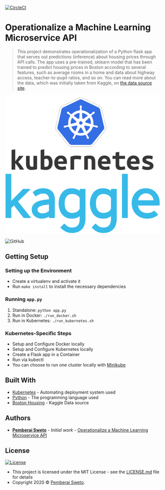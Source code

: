 [![CircleCI](https://circleci.com/gh/thepembeweb/proj-ml-microservice-kubernetes.svg?style=svg)](https://circleci.com/gh/thepembeweb/proj-ml-microservice-kubernetes)

# Operationalize a Machine Learning Microservice API

> This project demonstrates operationalization of a Python flask app that serves out predictions (inference) about housing prices through API calls. The app uses a pre-trained, sklearn model that has been trained to predict housing prices in Boston according to several features, such as average rooms in a home and data about highway access, teacher-to-pupil ratios, and so on. You can read more about the data, which was initially taken from Kaggle, on [the data source site](https://www.kaggle.com/c/boston-housing).

![](kubernetes_logo.png)
![](Kaggle_logo.png)

![GitHub](https://img.shields.io/github/license/mashape/apistatus.svg)

## Getting Setup

### Setting up the Environment

* Create a virtualenv and activate it
* Run `make install` to install the necessary dependencies

### Running `app.py`

1. Standalone:  `python app.py`
2. Run in Docker:  `./run_docker.sh`
3. Run in Kubernetes:  `./run_kubernetes.sh`

### Kubernetes-Specific Steps

* Setup and Configure Docker locally
* Setup and Configure Kubernetes locally
* Create a Flask app in a Container
* Run via kubectl 
* You can choose to run one cluster locally with [Minikube](https://kubernetes.io/docs/tasks/tools/install-minikube/)

## Built With

* [Kubernetes](https://kubernetes.io/) - Automating deployment system used
* [Python](https://www.python.org/) - The programming language used
* [Boston Housing](https://www.kaggle.com/c/boston-housing) - Kaggle Data source

## Authors

* **[Pemberai Sweto](https://github.com/thepembeweb)** - *Initial work* - [Operationalize a Machine Learning Microservice API](https://github.com/thepembeweb/proj-ml-microservice-kubernetes)

## License

[![License](http://img.shields.io/:license-mit-green.svg?style=flat-square)](http://badges.mit-license.org)

- This project is licensed under the MIT License - see the [LICENSE.md](LICENSE.md) file for details
- Copyright 2020 © [Pemberai Sweto](https://github.com/thepembeweb).






